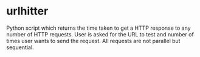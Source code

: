 # urlhitter
Python script which returns the time taken to get a HTTP response to any number of HTTP requests. User is asked for the URL to test and number of times user wants to send the request. All requests are not parallel but sequential.
